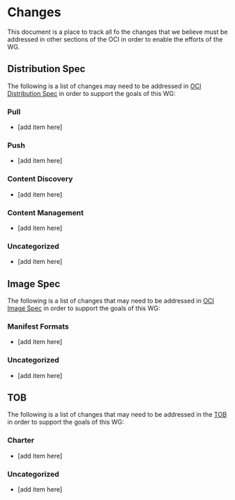 # Changes

This document is a place to track all fo the changes that we
believe must be addressed in other sections of the OCI in
order to enable the efforts of the WG.

## Distribution Spec

The following is a list of changes may need to be
addressed in [OCI Distribution Spec](https://github.com/opencontainers/distribution-spec)
in order to support the goals of this WG:

### Pull

- [add item here]

### Push

- [add item here]

### Content Discovery

- [add item here]

### Content Management

- [add item here]

### Uncategorized

- [add item here]

## Image Spec

The following is a list of changes that may need to be
addressed in [OCI Image Spec](https://github.com/opencontainers/image-spec)
in order to support the goals of this WG:

### Manifest Formats

- [add item here]

### Uncategorized

- [add item here]

## TOB

The following is a list of changes that may need to be
addressed in the [TOB](https://github.com/opencontainers/tob)
in order to support the goals of this WG:

### Charter

- [add item here]

### Uncategorized

- [add item here]
